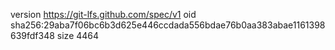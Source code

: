 version https://git-lfs.github.com/spec/v1
oid sha256:29aba7f06bc6b3d625e446ccdada556bdae76b0aa383abae1161398639fdf348
size 4464
